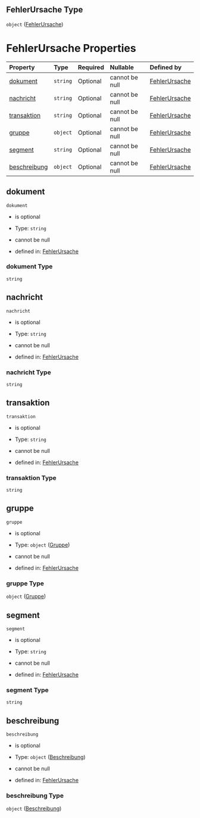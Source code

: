 ## FehlerUrsache Type

`object` ([FehlerUrsache](fehlerursache.md))

# FehlerUrsache Properties

| Property                      | Type     | Required | Nullable       | Defined by                                                                                                                                                                                   |
| :---------------------------- | :------- | :------- | :------------- | :------------------------------------------------------------------------------------------------------------------------------------------------------------------------------------------- |
| [dokument](#dokument)         | `string` | Optional | cannot be null | [FehlerUrsache](fehlerursache-properties-dokument.md "https://raw.githubusercontent.com/conuti-gmbh/bo4e-schema/master/schemas/v1/com/FehlerUrsache.schema.json#/properties/dokument")       |
| [nachricht](#nachricht)       | `string` | Optional | cannot be null | [FehlerUrsache](fehlerursache-properties-nachricht.md "https://raw.githubusercontent.com/conuti-gmbh/bo4e-schema/master/schemas/v1/com/FehlerUrsache.schema.json#/properties/nachricht")     |
| [transaktion](#transaktion)   | `string` | Optional | cannot be null | [FehlerUrsache](fehlerursache-properties-transaktion.md "https://raw.githubusercontent.com/conuti-gmbh/bo4e-schema/master/schemas/v1/com/FehlerUrsache.schema.json#/properties/transaktion") |
| [gruppe](#gruppe)             | `object` | Optional | cannot be null | [FehlerUrsache](gruppe.md "https://raw.githubusercontent.com/conuti-gmbh/bo4e-schema/master/schemas/v1/com/Gruppe.schema.json#/properties/gruppe")                                           |
| [segment](#segment)           | `string` | Optional | cannot be null | [FehlerUrsache](fehlerursache-properties-segment.md "https://raw.githubusercontent.com/conuti-gmbh/bo4e-schema/master/schemas/v1/com/FehlerUrsache.schema.json#/properties/segment")         |
| [beschreibung](#beschreibung) | `object` | Optional | cannot be null | [FehlerUrsache](beschreibung.md "https://raw.githubusercontent.com/conuti-gmbh/bo4e-schema/master/schemas/v1/com/Beschreibung.schema.json#/properties/beschreibung")                         |

## dokument



`dokument`

*   is optional

*   Type: `string`

*   cannot be null

*   defined in: [FehlerUrsache](fehlerursache-properties-dokument.md "https://raw.githubusercontent.com/conuti-gmbh/bo4e-schema/master/schemas/v1/com/FehlerUrsache.schema.json#/properties/dokument")

### dokument Type

`string`

## nachricht



`nachricht`

*   is optional

*   Type: `string`

*   cannot be null

*   defined in: [FehlerUrsache](fehlerursache-properties-nachricht.md "https://raw.githubusercontent.com/conuti-gmbh/bo4e-schema/master/schemas/v1/com/FehlerUrsache.schema.json#/properties/nachricht")

### nachricht Type

`string`

## transaktion



`transaktion`

*   is optional

*   Type: `string`

*   cannot be null

*   defined in: [FehlerUrsache](fehlerursache-properties-transaktion.md "https://raw.githubusercontent.com/conuti-gmbh/bo4e-schema/master/schemas/v1/com/FehlerUrsache.schema.json#/properties/transaktion")

### transaktion Type

`string`

## gruppe



`gruppe`

*   is optional

*   Type: `object` ([Gruppe](gruppe.md))

*   cannot be null

*   defined in: [FehlerUrsache](gruppe.md "https://raw.githubusercontent.com/conuti-gmbh/bo4e-schema/master/schemas/v1/com/Gruppe.schema.json#/properties/gruppe")

### gruppe Type

`object` ([Gruppe](gruppe.md))

## segment



`segment`

*   is optional

*   Type: `string`

*   cannot be null

*   defined in: [FehlerUrsache](fehlerursache-properties-segment.md "https://raw.githubusercontent.com/conuti-gmbh/bo4e-schema/master/schemas/v1/com/FehlerUrsache.schema.json#/properties/segment")

### segment Type

`string`

## beschreibung



`beschreibung`

*   is optional

*   Type: `object` ([Beschreibung](beschreibung.md))

*   cannot be null

*   defined in: [FehlerUrsache](beschreibung.md "https://raw.githubusercontent.com/conuti-gmbh/bo4e-schema/master/schemas/v1/com/Beschreibung.schema.json#/properties/beschreibung")

### beschreibung Type

`object` ([Beschreibung](beschreibung.md))
